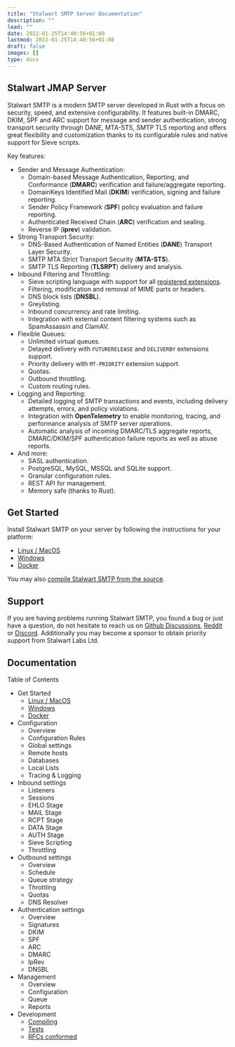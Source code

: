 ```yaml
---
title: "Stalwart SMTP Server Documentation"
description: ""
lead: ""
date: 2022-01-25T14:40:56+01:00
lastmod: 2022-01-25T14:40:56+01:00
draft: false
images: []
type: docs
---
```


## Stalwart JMAP Server

Stalwart SMTP is a modern SMTP server developed in Rust with a focus on security, speed, and extensive configurability. 
It features built-in DMARC, DKIM, SPF and ARC support for message and sender authentication, strong transport security through DANE, MTA-STS, SMTP TLS reporting and offers great flexibility and customization thanks to its configurable rules and native support for Sieve scripts.

Key features:

- Sender and Message Authentication:
  - Domain-based Message Authentication, Reporting, and Conformance (**DMARC**) verification and failure/aggregate reporting.
  - DomainKeys Identified Mail (**DKIM**) verification, signing and failure reporting.
  - Sender Policy Framework (**SPF**) policy evaluation and failure reporting.
  - Authenticated Received Chain (**ARC**) verification and sealing.
  - Reverse IP (**iprev**) validation.
- Strong Transport Security:
  - DNS-Based Authentication of Named Entities (**DANE**) Transport Layer Security.
  - SMTP MTA Strict Transport Security (**MTA-STS**).
  - SMTP TLS Reporting (**TLSRPT**) delivery and analysis.
- Inbound Filtering and Throttling:
  - Sieve scripting language with support for all [registered extensions](https://www.iana.org/assignments/sieve-extensions/sieve-extensions.xhtml).
  - Filtering, modification and removal of MIME parts or headers.
  - DNS block lists (**DNSBL**).
  - Greylisting.
  - Inbound concurrency and rate limiting.
  - Integration with external content filtering systems such as SpamAssassin and ClamAV.
- Flexible Queues:
  - Unlimited virtual queues.
  - Delayed delivery with `FUTURERELEASE` and `DELIVERBY` extensions support.
  - Priority delivery with `MT-PRIORITY` extension support.
  - Quotas.
  - Outbound throttling.
  - Custom routing rules.
- Logging and Reporting:
  - Detailed logging of SMTP transactions and events, including delivery attempts, errors, and policy violations.
  - Integration with **OpenTelemetry** to enable monitoring, tracing, and performance analysis of SMTP server operations.
  - Automatic analysis of incoming DMARC/TLS aggregate reports, DMARC/DKIM/SPF authentication failure reports as well as abuse reports.
- And more:
  - SASL authentication.
  - PostgreSQL, MySQL, MSSQL and SQLite support.
  - Granular configuration rules.
  - REST API for management.
  - Memory safe (thanks to Rust).

## Get Started

Install Stalwart SMTP on your server by following the instructions for your platform:

- [Linux / MacOS](/smtp/get-started/linux/)
- [Windows](/smtp/get-started/windows/)
- [Docker](/smtp/get-started/docker/)

You may also [compile Stalwart SMTP from the source](/smtp/development/compile/).

## Support

If you are having problems running Stalwart SMTP, you found a bug or just have a question,
do not hesitate to reach us on [Github Discussions](https://github.com/stalwartlabs/smtp-server/discussions),
[Reddit](https://www.reddit.com/r/stalwartlabs) or [Discord](https://discord.gg/jtgtCNj66U).
Additionally you may become a sponsor to obtain priority support from Stalwart Labs Ltd.

## Documentation

Table of Contents

- Get Started
  - [Linux / MacOS](/smtp/get-started/linux/)
  - [Windows](/smtp/get-started/windows/)
  - [Docker](/smtp/get-started/docker/)
- Configuration
  - Overview
  - Configuration Rules
  - Global settings
  - Remote hosts
  - Databases
  - Local Lists
  - Tracing & Logging
- Inbound settings
  - Listeners
  - Sessions
  - EHLO Stage
  - MAIL Stage
  - RCPT Stage
  - DATA Stage
  - AUTH Stage
  - Sieve Scripting
  - Throttling
- Outbound settings
  - Overview
  - Schedule
  - Queue strategy
  - Throttling
  - Quotas
  - DNS Resolver
- Authentication settings
  - Overview
  - Signatures
  - DKIM
  - SPF
  - ARC
  - DMARC
  - IpRev
  - DNSBL
- Management
  - Overview
  - Configuration
  - Queue
  - Reports
- Development
  - [Compiling](/smtp/development/compile/)
  - [Tests](/smtp/development/test/)
  - [RFCs conformed](/smtp/development/rfc/)
